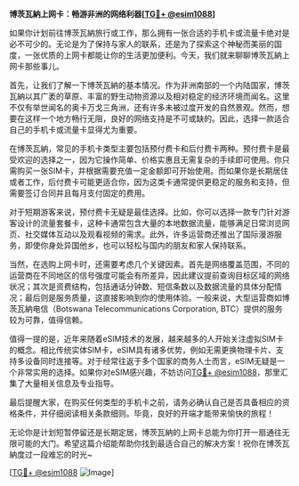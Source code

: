 **博茨瓦納上网卡：畅游非洲的网络利器[[TG💪+ @esim1088](https://t.me/s/esim1088)]**

如果你计划前往博茨瓦納旅行或工作，那么拥有一张合适的手机卡或流量卡绝对是必不可少的。无论是为了保持与家人的联系，还是为了探索这个神秘而美丽的国度，一张优质的上网卡都能让你的生活更加便利。今天，我们就来聊聊博茨瓦納上网卡那些事儿。

首先，让我们了解一下博茨瓦納的基本情况。作为非洲南部的一个内陆国家，博茨瓦納以其广袤的草原、丰富的野生动物资源以及相对稳定的经济环境而闻名。这里不仅有举世闻名的奥卡万戈三角洲，还有许多未被过度开发的自然景观。然而，想要在这样一个地方畅行无阻，良好的网络支持是不可或缺的。因此，选择一款适合自己的手机卡或流量卡显得尤为重要。

在博茨瓦納，常见的手机卡类型主要包括预付费卡和后付费卡两种。预付费卡是最受欢迎的选择之一，因为它操作简单、价格实惠且无需复杂的手续即可使用。你只需购买一张SIM卡，并根据需要充值一定金额即可开始使用。而如果你是长期居住或者工作，后付费卡可能更适合你，因为这类卡通常提供更稳定的服务和支持，但需要签订合同并且每月支付固定的费用。

对于短期游客来说，预付费卡无疑是最佳选择。比如，你可以选择一款专门针对游客设计的流量套餐卡，这种卡通常包含大量的本地数据流量，能够满足日常浏览网页、社交媒体互动以及观看视频的需求。此外，许多运营商还推出了国际漫游服务，即使你身处异国他乡，也可以轻松与国内的朋友和家人保持联系。

当然，在选购上网卡时，还需要考虑几个关键因素。首先是网络覆盖范围，不同的运营商在不同地区的信号强度可能会有所差异，因此建议提前查询目标区域的网络状况；其次是资费结构，包括通话分钟数、短信条数以及数据流量的具体分配情况；最后则是服务质量，这直接影响到你的使用体验。一般来说，大型运营商如博茨瓦納电信（Botswana Telecommunications Corporation, BTC）提供的服务较为可靠，值得信赖。

值得一提的是，近年来随着eSIM技术的发展，越来越多的人开始关注虚拟SIM卡的概念。相比传统实体SIM卡，eSIM具有诸多优势，例如无需更换物理卡片、支持多设备同时连接等。对于经常往返于多个国家的商务人士而言，eSIM无疑是一个非常实用的选择。如果你对eSIM感兴趣，不妨访问[TG💪+ @esim1088](https://t.me/s/esim1088)，那里汇集了大量相关信息及专业指导。

最后提醒大家，在购买任何类型的手机卡之前，请务必确认自己是否具备相应的资格条件，并仔细阅读相关条款细则。毕竟，良好的开端才能带来愉快的旅程！

无论你是计划短暂停留还是长期定居，博茨瓦納的上网卡总能为你打开一扇通往无限可能的大门。希望这篇介绍能帮助你找到最适合自己的解决方案！祝你在博茨瓦納度过一段难忘的时光~

[[TG💪+ @esim1088](https://t.me/s/esim1088) ![Image](https://i.postimg.cc/4NQfJmqS/Snipaste-2025-05-13-00-14-12.png)]